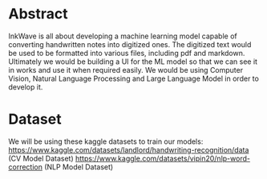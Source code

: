 # Abstract
InkWave is all about developing a machine learning model capable of converting handwritten notes into digitized ones. The digitized text would be used to be formatted into various files, including pdf and markdown. Ultimately we would be building a UI for the ML model so that we can see it in works and use it when required easily. We would be using Computer Vision, Natural Language Processing and Large Language Model in order to develop it. 
# Dataset
We will be using these kaggle datasets to train our models: https://www.kaggle.com/datasets/landlord/handwriting-recognition/data (CV Model Dataset)
https://www.kaggle.com/datasets/vipin20/nlp-word-correction (NLP Model Dataset)
